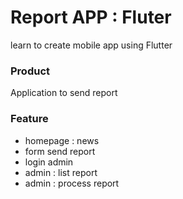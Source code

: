 # Report APP : Fluter

learn to create mobile app using Flutter

### Product
Application to send report
### Feature
- homepage : news
- form send report
- login admin
- admin : list report
- admin : process report
